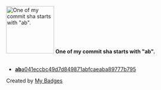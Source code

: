 <img src="https://my-badges.github.io/my-badges/ab-commit.png" alt="One of my commit sha starts with &quot;ab&quot;." title="One of my commit sha starts with &quot;ab&quot;." width="128">
<strong>One of my commit sha starts with &quot;ab&quot;.</strong>
<br><br>

- <a href="https://github.com/amenrio/neovim/commit/aba041eccbc49d7d849871abfcaeaba89777b795"><strong>ab</strong>a041eccbc49d7d849871abfcaeaba89777b795</a>


Created by <a href="https://github.com/my-badges/my-badges">My Badges</a>